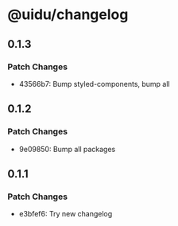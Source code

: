 # @uidu/changelog

## 0.1.3

### Patch Changes

- 43566b7: Bump styled-components, bump all

## 0.1.2

### Patch Changes

- 9e09850: Bump all packages

## 0.1.1

### Patch Changes

- e3bfef6: Try new changelog

